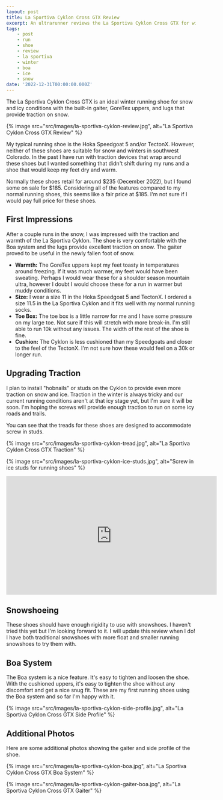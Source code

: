 ```yaml
---
layout: post
title: La Sportiva Cyklon Cross GTX Review
excerpt: An ultrarunner reviews the La Sportiva Cyklon Cross GTX for winter running.
tags:
    - post
    - run
    - shoe
    - review
    - la sportiva
    - winter
    - boa
    - ice
    - snow
date: '2022-12-31T00:00:00.000Z'
---
```


The La Sportiva Cyklon Cross GTX is an ideal winter running shoe for snow and icy conditions with the built-in gaiter, GoreTex uppers, and lugs that provide traction on snow.

{% image src="src/images/la-sportiva-cyklon-review.jpg", alt="La Sportiva Cyklon Cross GTX Review" %}

My typical running shoe is the Hoka Speedgoat 5 and/or TectonX. However, neither of these shoes are suitable for snow and winters in southwest Colorado. In the past I have run with traction devices that wrap around these shoes but I wanted something that didn't shift during my runs and a shoe that would keep my feet dry and warm.

Normally these shoes retail for around $235 (December 2022), but I found some on sale for $185. Considering all of the features compared to my normal running shoes, this seems like a fair price at $185. I'm not sure if I would pay full price for these shoes.

## First Impressions

After a couple runs in the snow, I was impressed with the traction and warmth of the La Sportiva Cyklon. The shoe is very comfortable with the Boa system and the lugs provide excellent traction on snow. The gaiter proved to be useful in the newly fallen foot of snow.

- **Warmth:** The GoreTex uppers kept my feet toasty in temperatures around freezing. If it was much warmer, my feet would have been sweating. Perhaps I would wear these for a shoulder season mountain ultra, however I doubt I would choose these for a run in warmer but muddy conditions.
- **Size:** I wear a size 11 in the Hoka Speedgoat 5 and TectonX. I ordered a size 11.5 in the La Sportiva Cyklon and it fits well with my normal running socks.
- **Toe Box:** The toe box is a little narrow for me and I have some pressure on my large toe. Not sure if this will stretch with more break-in. I'm still able to run 10k without any issues. The width of the rest of the shoe is fine.
- **Cushion:** The Cyklon is less cushioned than my Speedgoats and closer to the feel of the TectonX. I'm not sure how these would feel on a 30k or longer run.

## Upgrading Traction

I plan to install "hobnails" or studs on the Cyklon to provide even more traction on snow and ice. Traction in the winter is always tricky and our current running conditions aren't at that icy stage yet, but I'm sure it will be soon. I'm hoping the screws will provide enough traction to run on some icy roads and trails.

You can see that the treads for these shoes are designed to accommodate screw in studs.

{% image src="src/images/la-sportiva-cyklon-tread.jpg", alt="La Sportiva Cyklon Cross GTX Traction" %}

{% image src="src/images/la-sportiva-cyklon-ice-studs.jpg", alt="Screw in ice studs for running shoes" %}

<iframe width="560" height="315" src="https://www.youtube-nocookie.com/embed/6s0-82R3C7U?si=99sYr75Fu3m5cM6S" title="YouTube video player" frameborder="0" allow="accelerometer; autoplay; clipboard-write; encrypted-media; gyroscope; picture-in-picture; web-share" allowfullscreen class="mx-auto w-full"></iframe>

## Snowshoeing

These shoes should have enough rigidity to use with snowshoes. I haven't tried this yet but I'm looking forward to it. I will update this review when I do! I have both traditional snowshoes with more float and smaller running snowshoes to try them with.

## Boa System

The Boa system is a nice feature. It's easy to tighten and loosen the shoe. With the cushioned uppers, it's easy to tighten the shoe without any discomfort and get a nice snug fit. These are my first running shoes using the Boa system and so far I'm happy with it.

{% image src="src/images/la-sportiva-cyklon-side-profile.jpg", alt="La Sportiva Cyklon Cross GTX Side Profile" %}

## Additional Photos

Here are some additional photos showing the gaiter and side profile of the shoe.

{% image src="src/images/la-sportiva-cyklon-boa.jpg", alt="La Sportiva Cyklon Cross GTX Boa System" %}

{% image src="src/images/la-sportiva-cyklon-gaiter-boa.jpg", alt="La Sportiva Cyklon Cross GTX Gaiter" %}
